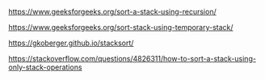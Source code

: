 https://www.geeksforgeeks.org/sort-a-stack-using-recursion/

https://www.geeksforgeeks.org/sort-stack-using-temporary-stack/

https://gkoberger.github.io/stacksort/

https://stackoverflow.com/questions/4826311/how-to-sort-a-stack-using-only-stack-operations